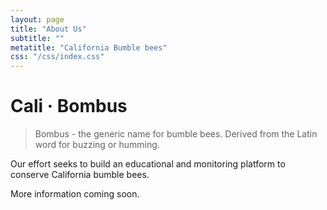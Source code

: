 ```yaml
---
layout: page
title: "About Us"
subtitle: ""
metatitle: "California Bumble bees"
css: "/css/index.css"
---
```


<h1>
  Cali · Bombus
</h1>

> Bombus - the generic name for bumble bees. Derived from the Latin word for buzzing or humming. 

Our effort seeks to build an educational and monitoring platform to conserve California bumble bees. 

More information coming soon.